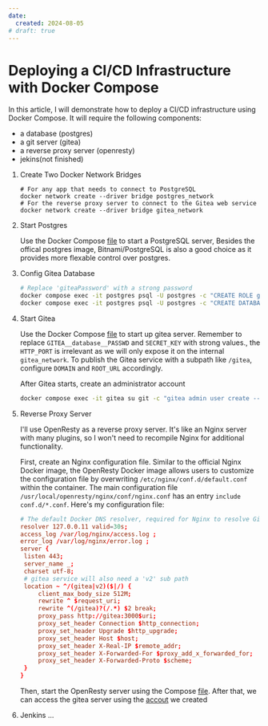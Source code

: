 ```yaml
---
date:
  created: 2024-08-05
# draft: true
---
```


# Deploying a CI/CD Infrastructure with Docker Compose

In this article, I will demonstrate how to deploy a CI/CD infrastructure using Docker Compose. It will require the following components:

- a database (postgres)
- a git server (gitea)
- a reverse proxy server (openresty)
- jekins(not finished)

1. Create Two Docker Network Bridges

   ```shell
   # For any app that needs to connect to PostgreSQL
   docker network create --driver bridge postgres_network
   # For the reverse proxy server to connect to the Gitea web service
   docker network create --driver bridge gitea_network
   ```

2. Start Postgres

   Use the Docker Compose [file](../../Docker/ComposeFiles/postgres.yml) to start a PostgreSQL server, Besides the offical postgres image, Bitnami/PostgreSQL is also a good choice as it provides more flexable control over postgres.

3. Config Gitea Database

   ```bash
   # Replace 'giteaPassword' with a strong password
   docker compose exec -it postgres psql -U postgres -c "CREATE ROLE gitea WITH LOGIN PASSWORD 'giteaPassword';"
   docker compose exec -it postgres psql -U postgres -c "CREATE DATABASE giteadb WITH OWNER gitea TEMPLATE template0 ENCODING UTF8 LC_COLLATE 'en_US.UTF-8' LC_CTYPE 'en_US.UTF-8';"
   ```

4. Start Gitea

   Use the Docker Compose [file](../../Docker/ComposeFiles/gitea.yml) to start up gitea server. Remember to replace `GITEA__database__PASSWD` and `SECRET_KEY` with strong values., the `HTTP_PORT` is irrelevant as we will only expose it on the internal `gitea_network`. To publish the Gitea service with a subpath like `/gitea`, configure `DOMAIN` and `ROOT_URL` accordingly.

   <span id ="create_administrator_account">After Gitea starts, create an administrator account</span>

   ```bash
   docker compose exec -it gitea su git -c "gitea admin user create --username <ADMIN> --password <AdminPassword> --email <AdminEmailAddress>"
   ```

5. Reverse Proxy Server

   I'll use OpenResty as a reverse proxy server. It's like an Nginx server with many plugins, so I won't need to recompile Nginx for additional functionality.

   First, create an Nginx configuration file. Similar to the official Nginx Docker image, the OpenResty Docker image allows users to customize the configuration file by overwriting `/etc/nginx/conf.d/default.conf` within the container. The main configuration file `/usr/local/openresty/nginx/conf/nginx.conf` has an entry `include conf.d/*.conf`. Here's my configuration file:

   ```conf
   # The default Docker DNS resolver, required for Nginx to resolve Gitea container IP
   resolver 127.0.0.11 valid=30s;
   access_log /var/log/nginx/access.log ;
   error_log /var/log/nginx/error.log ;
   server {
    listen 443;
    server_name _;
    charset utf-8;
    # gitea service will also need a 'v2' sub path
    location ~ ^/(gitea|v2)($|/) {
        client_max_body_size 512M;
        rewrite ^ $request_uri;
        rewrite ^(/gitea)?(/.*) $2 break;
        proxy_pass http://gitea:3000$uri;
        proxy_set_header Connection $http_connection;
        proxy_set_header Upgrade $http_upgrade;
        proxy_set_header Host $host;
        proxy_set_header X-Real-IP $remote_addr;
        proxy_set_header X-Forwarded-For $proxy_add_x_forwarded_for;
        proxy_set_header X-Forwarded-Proto $scheme;
    }
   }
   ```

   Then, start the OpenResty server using the Compose [file](../../Docker/ComposeFiles/openresty.yml). After that, we can access the gitea server using the [accout](#create_administrator_account) we created

6. Jenkins
   ...
